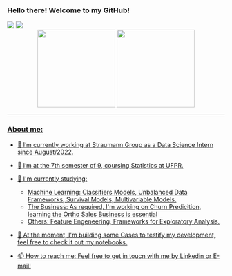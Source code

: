 ### Hello there! Welcome to my GitHub!

<div> 
  <a href = "mailto:viniciusnicoleli@gmail.com"><img src="https://img.shields.io/badge/-Gmail-%23333?style=for-the-badge&logo=gmail&logoColor=white" target="_blank"></a>
  <a href="https://www.linkedin.com/in/viniciusnicoleli/" target="_blank"><img src="https://img.shields.io/badge/-LinkedIn-%230077B5?style=for-the-badge&logo=linkedin&logoColor=white" target="_blank"></a> 
<div> 

<div align="center">
  <a href="https://github.com/viniciusnicoleli">
  <img height="180em" src="https://github-readme-stats.vercel.app/api?username=viniciusnicoleli&show_icons=true&theme=onedark&include_all_commits=true&count_private=true"/>
  <img height="180em" src="https://github-readme-stats.vercel.app/api/top-langs/?username=viniciusnicoleli&layout=compact&langs_count=7&theme=onedark"/>
</div>

_________________________________________________________________________________________________________________________________________________________________________

### About me:


- 🔭 I’m currently working at Straumann Group as a Data Science Intern since August/2022.
- 🌱 I’m at the 7th semester of 9, coursing Statistics at UFPR. 
- 👯 I'm currently studying: 
  - Machine Learning: Classifiers Models, Unbalanced Data Frameworks, Survival Models, Multivariable Models.
  - The Business: As required, I'm working on Churn Predicition, learning the Ortho Sales Business is essential
  - Others: Feature Engeneering, Frameworks for Exploratory Analysis.
          
- 🤔 At the moment, I'm building some Cases to testify my development, feel free to check it out my notebooks.
- 📫 How to reach me: Feel free to get in toucn with me by Linkedin or E-mail!


